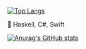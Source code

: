 [![Top Langs](https://github-readme-stats.vercel.app/api/top-langs/?username=Ellon-M&layout=compact&langs_count=8&theme=gotham&hide=html,blade)](https://github.com/anuraghazra/github-readme-stats)




🔭 Haskell, C#, Swift 


[![Anurag's GitHub stats](https://github-readme-stats.vercel.app/api?username=Ellon-M&theme=gotham)](https://github.com/anuraghazra/github-readme-stats)


